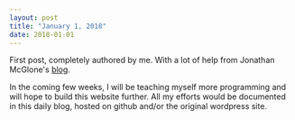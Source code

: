 ```yaml
---
layout: post
title: "January 1, 2018"
date: 2018-01-01
---
```


First post, completely authored by me. With a lot of help from Jonathan McGlone's <a href = "http://jmcglone.com">blog</a>.

In the coming few weeks, I will be teaching myself more programming and will hope to build this website further. All my efforts would be documented in this daily blog, hosted on github and/or the original wordpress site.
